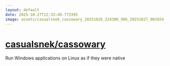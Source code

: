 ```yaml
---
layout: default
date: 2025-10-27T22:33:49.773395
image: assets/casualsnek_cassowary_20251026_224306_986_20251027_001654_285bb3--20251027T011708025--cropped.png
---
```


# [casualsnek/cassowary](https://github.com/casualsnek/cassowary/)

Run Windows applications on Linux as if they were native
